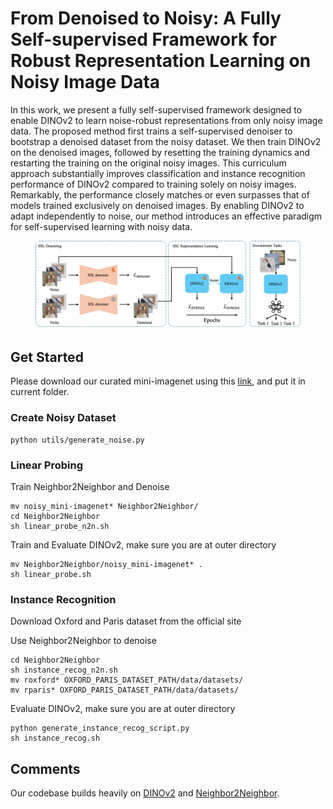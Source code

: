 # From Denoised to Noisy: A Fully Self-supervised Framework for Robust Representation Learning on Noisy Image Data

In this work, we present a fully self-supervised framework designed to enable DINOv2 to learn noise-robust representations from only noisy image data. The proposed method first trains a self-supervised denoiser to bootstrap a denoised dataset from the noisy dataset. We then train DINOv2 on the denoised images, followed by resetting the training dynamics and restarting the training on the original noisy images. This curriculum approach substantially improves classification and instance recognition performance of DINOv2 compared to training solely on noisy images. Remarkably, the performance closely matches or even surpasses that of models trained exclusively on denoised images. By enabling DINOv2 to adapt independently to noise, our method introduces an effective paradigm for self-supervised learning with noisy data.

<figure>
<img src="img/arch.png">
</figure>

## Get Started
Please download our curated mini-imagenet using this [link](https://drive.google.com/file/d/1kUbAt-FST_ptL-i-rxN46I-8P0xCDF3g/view?usp=sharing), and put it in current folder.

### Create Noisy Dataset
```shell
python utils/generate_noise.py
```

### Linear Probing
Train Neighbor2Neighbor and Denoise
```shell
mv noisy_mini-imagenet* Neighbor2Neighbor/
cd Neighbor2Neighbor
sh linear_probe_n2n.sh
```

Train and Evaluate DINOv2, make sure you are at outer directory
```shell
mv Neighbor2Neighbor/noisy_mini-imagenet* .
sh linear_probe.sh
```

### Instance Recognition
Download Oxford and Paris dataset from the official site

Use Neighbor2Neighbor to denoise
```shell
cd Neighbor2Neighbor
sh instance_recog_n2n.sh
mv roxford* OXFORD_PARIS_DATASET_PATH/data/datasets/
mv rparis* OXFORD_PARIS_DATASET_PATH/data/datasets/
```

Evaluate DINOv2, make sure you are at outer directory
```shell
python generate_instance_recog_script.py
sh instance_recog.sh
```
## Comments
Our codebase builds heavily on [DINOv2](https://github.com/facebookresearch/dinov2) and [Neighbor2Neighbor](https://github.com/TaoHuang2018/Neighbor2Neighbor).
